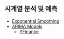 ## 시계열 분석 및 예측

- [Exponential Smoothing](./notebooks/Exponential%20Smoothing.ipynb)
- [ARIMA Models](./notebooks/ARIMA%20Models.ipynb) 
    - [YFinance](./notebooks/YFinance%20.ipynb)